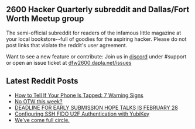 ## 2600 Hacker Quarterly subreddit and Dallas/Fort Worth Meetup group
The semi-official subreddit for readers of the infamous little magazine at your local bookstore--full of goodies for the aspiring hacker. Please do not post links that violate the reddit's user agreement.

Want to see a new feature or contribute: 
Join us in [discord](https://dfw2600.dapla.net/chat) under #support or open an issue ticket at [dfw2600.dapla.net/issues](https://dfw2600.dapla.net/issues)

## Latest Reddit Posts
<!-- BLOG-POST-LIST:START -->
- [How to Tell If Your Phone Is Tapped: 7 Warning Signs](https://www.reddit.com/r/2600/comments/szpio8/how_to_tell_if_your_phone_is_tapped_7_warning/)
- [No OTW this week?](https://www.reddit.com/r/2600/comments/szla4v/no_otw_this_week/)
- [DEADLINE FOR EARLY SUBMISSION HOPE TALKS IS FEBRUARY 28](https://2600.com/content/deadline-early-submission-hope-talks-february-28)
- [Configuring SSH FIDO U2F Authentication with YubiKey](https://www.reddit.com/r/2600/comments/sydezt/configuring_ssh_fido_u2f_authentication_with/)
- [We’ve come full circle.](https://www.reddit.com/r/2600/comments/sw2xkt/weve_come_full_circle/)
<!-- BLOG-POST-LIST:END -->
